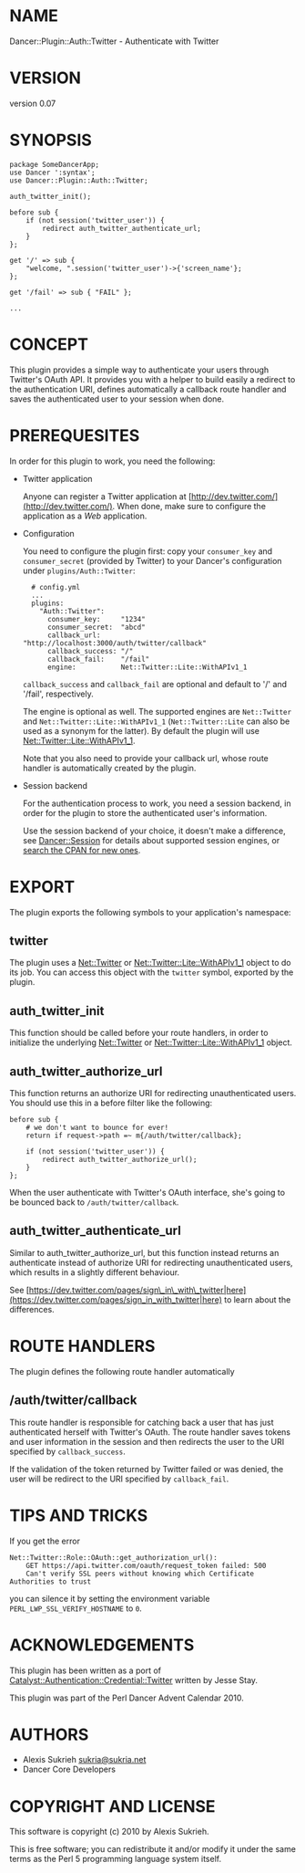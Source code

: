 # NAME

Dancer::Plugin::Auth::Twitter - Authenticate with Twitter

# VERSION

version 0.07

# SYNOPSIS

    package SomeDancerApp;
    use Dancer ':syntax';
    use Dancer::Plugin::Auth::Twitter;

    auth_twitter_init();

    before sub {
        if (not session('twitter_user')) {
            redirect auth_twitter_authenticate_url;
        }
    };

    get '/' => sub {
        "welcome, ".session('twitter_user')->{'screen_name'};
    };

    get '/fail' => sub { "FAIL" };

    ...

# CONCEPT

This plugin provides a simple way to authenticate your users through Twitter's
OAuth API. It provides you with a helper to build easily a redirect to the
authentication URI, defines automatically a callback route handler and saves the
authenticated user to your session when done.

# PREREQUESITES

In order for this plugin to work, you need the following:

- Twitter application

    Anyone can register a Twitter application at [http://dev.twitter.com/](http://dev.twitter.com/). When
    done, make sure to configure the application as a _Web_ application.

- Configuration

    You need to configure the plugin first: copy your `consumer_key` and `consumer_secret` 
    (provided by Twitter) to your Dancer's configuration under
    `plugins/Auth::Twitter`:

        # config.yml
        ...
        plugins:
          "Auth::Twitter":
            consumer_key:     "1234"
            consumer_secret:  "abcd"
            callback_url:     "http://localhost:3000/auth/twitter/callback"
            callback_success: "/"
            callback_fail:    "/fail"
            engine:           Net::Twitter::Lite::WithAPIv1_1

    `callback_success` and `callback_fail` are optional and default to 
    '/' and '/fail', respectively.

    The engine is optional as well. The supported engines are
    `Net::Twitter` and `Net::Twitter::Lite::WithAPIv1_1` (`Net::Twitter::Lite` can also 
    be used as a synonym for the latter).
    By default the plugin will use [Net::Twitter::Lite::WithAPIv1\_1](https://metacpan.org/pod/Net::Twitter::Lite::WithAPIv1_1).

    Note that you also need to provide your callback url, whose route handler is automatically
    created by the plugin.

- Session backend

    For the authentication process to work, you need a session backend, in order for
    the plugin to store the authenticated user's information.

    Use the session backend of your choice, it doesn't make a difference, see
    [Dancer::Session](https://metacpan.org/pod/Dancer::Session) for details about supported session engines, or
    [search the CPAN for new ones](http://search.cpan.org/search?query=Dancer-Session).

# EXPORT

The plugin exports the following symbols to your application's namespace:

## twitter

The plugin uses a [Net::Twitter](https://metacpan.org/pod/Net::Twitter) or [Net::Twitter::Lite::WithAPIv1\_1](https://metacpan.org/pod/Net::Twitter::Lite::WithAPIv1_1) 
object to do its job. You can access this
object with the `twitter` symbol, exported by the plugin.

## auth\_twitter\_init

This function should be called before your route handlers, in order to
initialize the underlying [Net::Twitter](https://metacpan.org/pod/Net::Twitter) or [Net::Twitter::Lite::WithAPIv1\_1](https://metacpan.org/pod/Net::Twitter::Lite::WithAPIv1_1) 
object. 

## auth\_twitter\_authorize\_url

This function returns an authorize URI for redirecting unauthenticated users.
You should use this in a before filter like the following:

    before sub {
        # we don't want to bounce for ever!
        return if request->path =~ m{/auth/twitter/callback};
    
        if (not session('twitter_user')) {
            redirect auth_twitter_authorize_url();
        }
    };

When the user authenticate with Twitter's OAuth interface, she's going to be
bounced back to `/auth/twitter/callback`.

## auth\_twitter\_authenticate\_url

Similar to auth\_twitter\_authorize\_url, but this function instead returns an
authenticate instead of authorize URI for redirecting unauthenticated users,
which results in a slightly different behaviour.

See [https://dev.twitter.com/pages/sign\_in\_with\_twitter|here](https://dev.twitter.com/pages/sign_in_with_twitter|here) to learn about
the differences.

# ROUTE HANDLERS

The plugin defines the following route handler automatically

## /auth/twitter/callback

This route handler is responsible for catching back a user that has just
authenticated herself with Twitter's OAuth. The route handler saves tokens and
user information in the session and then redirects the user to the URI
specified by `callback_success`.  

If the validation of the token returned by Twitter failed or was denied,
the user will be redirect to the URI specified by `callback_fail`.

# TIPS AND TRICKS

If you get the error

    Net::Twitter::Role::OAuth::get_authorization_url(): 
        GET https://api.twitter.com/oauth/request_token failed: 500 
        Can't verify SSL peers without knowing which Certificate Authorities to trust

you can silence it by setting the environment variable `PERL_LWP_SSL_VERIFY_HOSTNAME` to `0`.

# ACKNOWLEDGEMENTS

This plugin has been written as a port of
[Catalyst::Authentication::Credential::Twitter](https://metacpan.org/pod/Catalyst::Authentication::Credential::Twitter) written by 
Jesse Stay.

This plugin was part of the Perl Dancer Advent Calendar 2010.

# AUTHORS

- Alexis Sukrieh <sukria@sukria.net>
- Dancer Core Developers

# COPYRIGHT AND LICENSE

This software is copyright (c) 2010 by Alexis Sukrieh.

This is free software; you can redistribute it and/or modify it under
the same terms as the Perl 5 programming language system itself.
